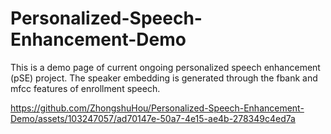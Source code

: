 # Personalized-Speech-Enhancement-Demo
This is a demo page of current ongoing personalized speech enhancement (pSE) project. The speaker embedding is generated through the fbank and mfcc features of enrollment speech.


https://github.com/ZhongshuHou/Personalized-Speech-Enhancement-Demo/assets/103247057/ad70147e-50a7-4e15-ae4b-278349c4ed7a

